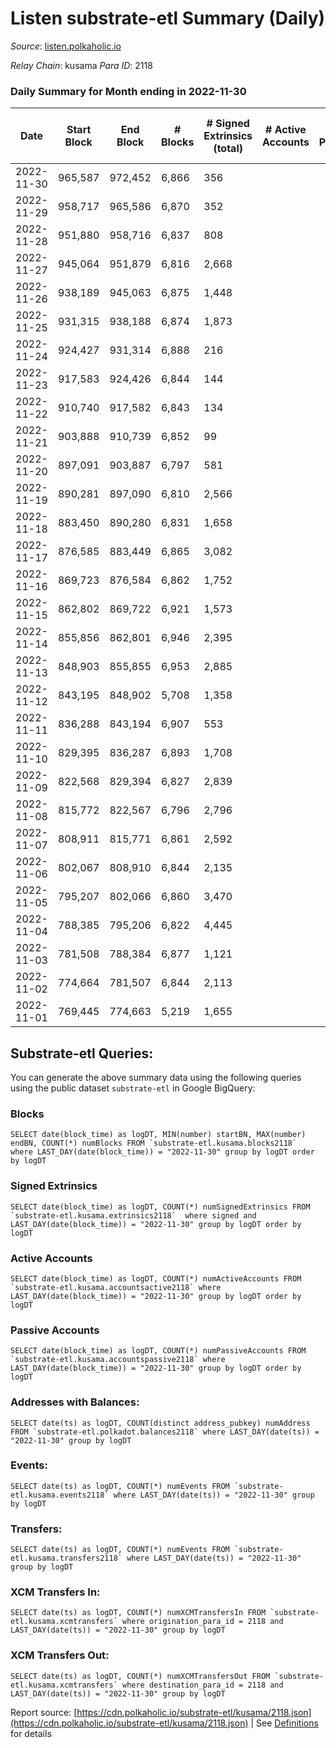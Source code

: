 # Listen substrate-etl Summary (Daily)

_Source_: [listen.polkaholic.io](https://listen.polkaholic.io)

*Relay Chain*: kusama
*Para ID*: 2118



### Daily Summary for Month ending in 2022-11-30


| Date | Start Block | End Block | # Blocks | # Signed Extrinsics (total) | # Active Accounts | # Passive | # New | # Addresses with Balances | # Events | # Transfers | # XCM Transfers In | # XCM Transfers Out | Issues | 
| ---- | ----------- | --------- | -------- | --------------------------- | ----------------- | --------- | ----- | ------------------------- | -------- | ----------- | ------------------ | ------------------- | ------ |
| 2022-11-30 | 965,587 | 972,452 | 6,866 | 356 |  |  |  | 2,005 | 15,532 | 308  |   |   |  |
| 2022-11-29 | 958,717 | 965,586 | 6,870 | 352 |  |  |  | 1,994 | 15,573 | 256  |   |   |  |
| 2022-11-28 | 951,880 | 958,716 | 6,837 | 808 |  |  |  | 1,976 | 16,723 | 170  |   |   |  |
| 2022-11-27 | 945,064 | 951,879 | 6,816 | 2,668 |  |  |  | 1,971 | 22,444 | 232  |   |   |  |
| 2022-11-26 | 938,189 | 945,063 | 6,875 | 1,448 |  |  |  |  | 18,299 | 78  |   |   |  |
| 2022-11-25 | 931,315 | 938,188 | 6,874 | 1,873 |  |  |  | 1,948 | 20,132 | 196  |   |   |  |
| 2022-11-24 | 924,427 | 931,314 | 6,888 | 216 |  |  |  | 1,948 | 14,917 | 130  |   |   |  |
| 2022-11-23 | 917,583 | 924,426 | 6,844 | 144 |  |  |  |  | 14,478 | 80  |   |   |  |
| 2022-11-22 | 910,740 | 917,582 | 6,843 | 134 |  |  |  |  | 14,430 | 88  |   |   |  |
| 2022-11-21 | 903,888 | 910,739 | 6,852 | 99 |  |  |  |  | 14,288 | 10  |   |   |  |
| 2022-11-20 | 897,091 | 903,887 | 6,797 | 581 |  |  |  |  | 15,842 | 5  |   |   |  |
| 2022-11-19 | 890,281 | 897,090 | 6,810 | 2,566 |  |  |  |  | 21,784 | 8  |   |   |  |
| 2022-11-18 | 883,450 | 890,280 | 6,831 | 1,658 |  |  |  | 1,938 | 18,873 | 3  |   |   |  |
| 2022-11-17 | 876,585 | 883,449 | 6,865 | 3,082 |  |  |  |  | 23,748 | 123  |   |   |  |
| 2022-11-16 | 869,723 | 876,584 | 6,862 | 1,752 |  |  |  | 1,927 | 19,715 | 38  |   |   |  |
| 2022-11-15 | 862,802 | 869,722 | 6,921 | 1,573 |  |  |  | 1,921 | 20,191 | 115  |   |   |  |
| 2022-11-14 | 855,856 | 862,801 | 6,946 | 2,395 |  |  |  |  | 22,692 | 280  |   |   |  |
| 2022-11-13 | 848,903 | 855,855 | 6,953 | 2,885 |  |  |  |  | 24,528 | 354  |   |   |  |
| 2022-11-12 | 843,195 | 848,902 | 5,708 | 1,358 |  |  |  |  | 17,022 | 242  |   |   |  |
| 2022-11-11 | 836,288 | 843,194 | 6,907 | 553 |  |  |  |  | 16,959 | 296  |   |   |  |
| 2022-11-10 | 829,395 | 836,287 | 6,893 | 1,708 |  |  |  |  | 21,000 | 365  |   |   |  |
| 2022-11-09 | 822,568 | 829,394 | 6,827 | 2,839 |  |  |  |  | 25,066 | 405  |   |   |  |
| 2022-11-08 | 815,772 | 822,567 | 6,796 | 2,796 |  |  |  |  | 24,238 | 475  |   |   |  |
| 2022-11-07 | 808,911 | 815,771 | 6,861 | 2,592 |  |  |  |  | 22,430 | 589  |   |   |  |
| 2022-11-06 | 802,067 | 808,910 | 6,844 | 2,135 |  |  |  |  | 20,296 | 586  |   |   |  |
| 2022-11-05 | 795,207 | 802,066 | 6,860 | 3,470 |  |  |  | 1,470 | 22,694 | 438  |   |   |  |
| 2022-11-04 | 788,385 | 795,206 | 6,822 | 4,445 |  |  |  |  | 28,249 | 581  |   |   |  |
| 2022-11-03 | 781,508 | 788,384 | 6,877 | 1,121 |  |  |  | 831 | 19,621 | 175  |   |   |  |
| 2022-11-02 | 774,664 | 781,507 | 6,844 | 2,113 |  |  |  | 375 | 18,691 | 104  |   |   |  |
| 2022-11-01 | 769,445 | 774,663 | 5,219 | 1,655 |  |  |  | 313 | 14,777 | 68  |   |   |  |

## Substrate-etl Queries:
You can generate the above summary data using the following queries using the public dataset `substrate-etl` in Google BigQuery:


### Blocks
```
SELECT date(block_time) as logDT, MIN(number) startBN, MAX(number) endBN, COUNT(*) numBlocks FROM `substrate-etl.kusama.blocks2118`  where LAST_DAY(date(block_time)) = "2022-11-30" group by logDT order by logDT
```


### Signed Extrinsics
```
SELECT date(block_time) as logDT, COUNT(*) numSignedExtrinsics FROM `substrate-etl.kusama.extrinsics2118`  where signed and LAST_DAY(date(block_time)) = "2022-11-30" group by logDT order by logDT
```


### Active Accounts
```
SELECT date(block_time) as logDT, COUNT(*) numActiveAccounts FROM `substrate-etl.kusama.accountsactive2118` where LAST_DAY(date(block_time)) = "2022-11-30" group by logDT order by logDT
```


### Passive Accounts
```
SELECT date(block_time) as logDT, COUNT(*) numPassiveAccounts FROM `substrate-etl.kusama.accountspassive2118` where LAST_DAY(date(block_time)) = "2022-11-30" group by logDT order by logDT
```


### Addresses with Balances:
```
SELECT date(ts) as logDT, COUNT(distinct address_pubkey) numAddress FROM `substrate-etl.polkadot.balances2118` where LAST_DAY(date(ts)) = "2022-11-30" group by logDT
```


### Events:
```
SELECT date(ts) as logDT, COUNT(*) numEvents FROM `substrate-etl.kusama.events2118` where LAST_DAY(date(ts)) = "2022-11-30" group by logDT
```


### Transfers:
```
SELECT date(ts) as logDT, COUNT(*) numEvents FROM `substrate-etl.kusama.transfers2118` where LAST_DAY(date(ts)) = "2022-11-30" group by logDT
```


### XCM Transfers In:
```
SELECT date(ts) as logDT, COUNT(*) numXCMTransfersIn FROM `substrate-etl.kusama.xcmtransfers` where origination_para_id = 2118 and LAST_DAY(date(ts)) = "2022-11-30" group by logDT
```


### XCM Transfers Out:
```
SELECT date(ts) as logDT, COUNT(*) numXCMTransfersOut FROM `substrate-etl.kusama.xcmtransfers` where destination_para_id = 2118 and LAST_DAY(date(ts)) = "2022-11-30" group by logDT
```



Report source: [https://cdn.polkaholic.io/substrate-etl/kusama/2118.json](https://cdn.polkaholic.io/substrate-etl/kusama/2118.json) | See [Definitions](/DEFINITIONS.md) for details
